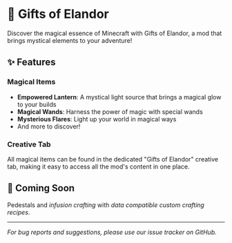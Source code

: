 # 🌟 Gifts of Elandor

Discover the magical essence of Minecraft with Gifts of Elandor, a mod that brings mystical elements to your adventure!

## ✨ Features

### Magical Items
- **Empowered Lantern**: A mystical light source that brings a magical glow to your builds
- **Magical Wands**: Harness the power of magic with special wands
- **Mysterious Flares**: Light up your world in magical ways
- And more to discover!

### Creative Tab
All magical items can be found in the dedicated "Gifts of Elandor" creative tab, making it easy to access all the mod's content in one place.


## 🔮 Coming Soon
Pedestals and *infusion crafting* with *data compatible* *custom crafting recipes*.

---
*For bug reports and suggestions, please use our issue tracker on GitHub.*